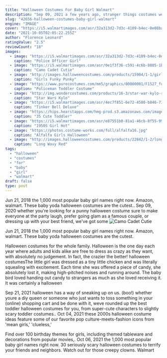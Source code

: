 ```yaml
---
title: "Halloween Costumes For Baby Girl Walmart"
description: "Sep 09, 2021 a few years ago, stranger things costumes were everywhere at halloween, and for good reason: the show is a global phenomenon, and millie bobby browns portrayal of troubled"
slug: "42656-halloween-costumes-baby-girl-walmart"
engine: "IMAGE"
cover: "https://i5.walmartimages.com/asr/32a313d2-7d3c-4109-b4ec-0e08ba07de3d_1.a881270865fcebd390c5bfc948a54595.jpeg"
date: "2021-10-05T02:05:22.255Z"
author: "Florence Leonard"
ratingValue: "2.5"
reviewCount: "18"
images:
  - image: "https://i5.walmartimages.com/asr/32a313d2-7d3c-4109-b4ec-0e08ba07de3d_1.a881270865fcebd390c5bfc948a54595.jpeg"
    caption: "Police Officer Girl"
  - image: "https://i5.walmartimages.com/asr/0e1f3f36-c591-4c6b-8885-1b2eb3ec2557_1.b2198d7bd3d63299d5b907a8593ef922.jpeg"
    caption: "Camo Cadet Cutie"
  - image: "http://images.halloweencostumes.com/products/15904/1-1/girls-funky-punky-bones-costume.jpg"
    caption: "Girls Funky Punky"
  - image: "https://www.purecostumes.com/mm5/graphics/00000001/F1527_full_1.jpg"
    caption: "Policeman Toddler Costume"
  - image: "http://img.wondercostumes.com/products/16-3/star-war-kylo-ren-child-costume.jpg"
    caption: "Star Wars Kylo"
  - image: "https://i5.walmartimages.com/asr/4ec7f851-6e72-4580-b846-73bbf8d7f33c_1.31bf7fd5ce53609565146a22a1a9bbff.jpeg"
    caption: "Tinker Bell Deluxe"
  - image: "https://hips.hearstapps.com/hmg-prod.s3.amazonaws.com/images/gh-063020-toddlwe-halloween-costumes-1593535288.png?crop=0.503xw:1.00xh;0.260xw,0&resize=640:*"
    caption: "35 Cute Toddler"
  - image: "https://i5.walmartimages.com/asr/e87551b0-81a1-46cb-8f55-9938af30da39_1.2c13fab9ed01a28ed9647aa9aa3bce75.jpeg"
    caption: "1950S Girl Hot"
  - image: "https://photos.costume-works.com/full/alfalfa16.jpg"
    caption: "Alfalfa Girls Halloween"
  - image: "http://images.halloweencostumes.com/products/22842/1-2/long-wavy-red-wig.jpg"
    caption: "Long Wavy Red"
tags:
  - "halloween"
  - "costumes"
  - "for"
  - "baby"
  - "girl"
  - "walmart"
draft: false
type: post
---
```


Jun 21, 2018 the 1,000 most popular baby girl names right now.  Amazon, walmart. These baby yoda halloween costumes are the cutest.. Sep 09, 2020 whether you're looking for a punny halloween costume sure to make everyone at the party laugh, prefer going glam as a famous couple, or dressing up with your best friend, we've got some
![Camo Cadet Cutie](https://i5.walmartimages.com/asr/0e1f3f36-c591-4c6b-8885-1b2eb3ec2557_1.b2198d7bd3d63299d5b907a8593ef922.jpeg "Camo Cadet Cutie")

Jun 21, 2018 the 1,000 most popular baby girl names right now.  Amazon, walmart. These baby yoda halloween costumes are the cutest.
<!--inArticleAds-->

<!--galleryOne-->

Halloween costumes for the whole family. Halloween is the one day each year where adults and kids alike are free to dress as crazy as they want, with absolutely no judgement. In fact, the crazier the better! halloween costumesThe little girl was dressed as a tiny little chicken and was literally squealing with excitement. Each time she was offered a piece of candy, she absolutely lost it, making high-pitched noises and running around. The baby bird loved handing out candy to strangers as much as she loved receiving it. It was certainly a halloween
<!--inArticleAds-->

<!--galleryTwo-->

Sep 21, 2021 halloween has a way of sneaking up on us. (boo!) whether youre a diy queen or someone who just wants to toss something in your (online) shopping cart and be done with it, weve rounded up the best toddler halloween costumes for you, from super-cute characters to slightly scary toddler costumes.. Oct 04, 2021 these 2000s halloween costume ideas feature some of our favorite pop culture-meets-fashion icons from 'mean girls,' 'clueless,'
<!--galleryThree-->

Find over 100 birthday themes for girls, including themed tableware and decorations from popular movies,. Oct 06, 2021 the 1,000 most popular baby girl names right now.  30 seriously scary halloween costumes to terrify your friends and neighbors. Watch out for those creepy clowns. Walmart